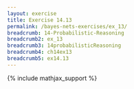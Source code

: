 ```yaml
---
layout: exercise
title: Exercise 14.13
permalink: /bayes-nets-exercises/ex_13/
breadcrumb: 14-Probabilistic-Reasoning
breadcrumb2: ex_13
breadcrumb3: 14probabilisticReasoning
breadcrumb4: ch14ex13
breadcrumb5: ex14.13
---
```


{% include mathjax_support %}

